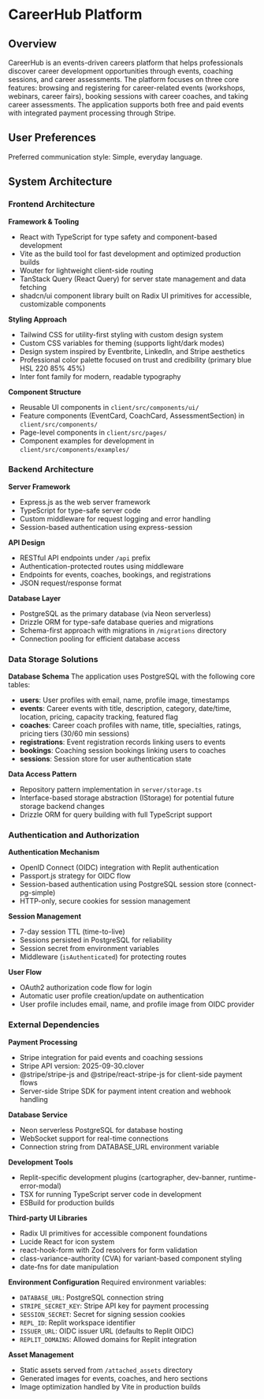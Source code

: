 # CareerHub Platform

## Overview

CareerHub is an events-driven careers platform that helps professionals discover career development opportunities through events, coaching sessions, and career assessments. The platform focuses on three core features: browsing and registering for career-related events (workshops, webinars, career fairs), booking sessions with career coaches, and taking career assessments. The application supports both free and paid events with integrated payment processing through Stripe.

## User Preferences

Preferred communication style: Simple, everyday language.

## System Architecture

### Frontend Architecture

**Framework & Tooling**
- React with TypeScript for type safety and component-based development
- Vite as the build tool for fast development and optimized production builds
- Wouter for lightweight client-side routing
- TanStack Query (React Query) for server state management and data fetching
- shadcn/ui component library built on Radix UI primitives for accessible, customizable components

**Styling Approach**
- Tailwind CSS for utility-first styling with custom design system
- Custom CSS variables for theming (supports light/dark modes)
- Design system inspired by Eventbrite, LinkedIn, and Stripe aesthetics
- Professional color palette focused on trust and credibility (primary blue HSL 220 85% 45%)
- Inter font family for modern, readable typography

**Component Structure**
- Reusable UI components in `client/src/components/ui/`
- Feature components (EventCard, CoachCard, AssessmentSection) in `client/src/components/`
- Page-level components in `client/src/pages/`
- Component examples for development in `client/src/components/examples/`

### Backend Architecture

**Server Framework**
- Express.js as the web server framework
- TypeScript for type-safe server code
- Custom middleware for request logging and error handling
- Session-based authentication using express-session

**API Design**
- RESTful API endpoints under `/api` prefix
- Authentication-protected routes using middleware
- Endpoints for events, coaches, bookings, and registrations
- JSON request/response format

**Database Layer**
- PostgreSQL as the primary database (via Neon serverless)
- Drizzle ORM for type-safe database queries and migrations
- Schema-first approach with migrations in `/migrations` directory
- Connection pooling for efficient database access

### Data Storage Solutions

**Database Schema**
The application uses PostgreSQL with the following core tables:

- **users**: User profiles with email, name, profile image, timestamps
- **events**: Career events with title, description, category, date/time, location, pricing, capacity tracking, featured flag
- **coaches**: Career coach profiles with name, title, specialties, ratings, pricing tiers (30/60 min sessions)
- **registrations**: Event registration records linking users to events
- **bookings**: Coaching session bookings linking users to coaches
- **sessions**: Session store for user authentication state

**Data Access Pattern**
- Repository pattern implementation in `server/storage.ts`
- Interface-based storage abstraction (IStorage) for potential future storage backend changes
- Drizzle ORM for query building with full TypeScript support

### Authentication and Authorization

**Authentication Mechanism**
- OpenID Connect (OIDC) integration with Replit authentication
- Passport.js strategy for OIDC flow
- Session-based authentication using PostgreSQL session store (connect-pg-simple)
- HTTP-only, secure cookies for session management

**Session Management**
- 7-day session TTL (time-to-live)
- Sessions persisted in PostgreSQL for reliability
- Session secret from environment variables
- Middleware (`isAuthenticated`) for protecting routes

**User Flow**
- OAuth2 authorization code flow for login
- Automatic user profile creation/update on authentication
- User profile includes email, name, and profile image from OIDC provider

### External Dependencies

**Payment Processing**
- Stripe integration for paid events and coaching sessions
- Stripe API version: 2025-09-30.clover
- @stripe/stripe-js and @stripe/react-stripe-js for client-side payment flows
- Server-side Stripe SDK for payment intent creation and webhook handling

**Database Service**
- Neon serverless PostgreSQL for database hosting
- WebSocket support for real-time connections
- Connection string from DATABASE_URL environment variable

**Development Tools**
- Replit-specific development plugins (cartographer, dev-banner, runtime-error-modal)
- TSX for running TypeScript server code in development
- ESBuild for production builds

**Third-party UI Libraries**
- Radix UI primitives for accessible component foundations
- Lucide React for icon system
- react-hook-form with Zod resolvers for form validation
- class-variance-authority (CVA) for variant-based component styling
- date-fns for date manipulation

**Environment Configuration**
Required environment variables:
- `DATABASE_URL`: PostgreSQL connection string
- `STRIPE_SECRET_KEY`: Stripe API key for payment processing
- `SESSION_SECRET`: Secret for signing session cookies
- `REPL_ID`: Replit workspace identifier
- `ISSUER_URL`: OIDC issuer URL (defaults to Replit OIDC)
- `REPLIT_DOMAINS`: Allowed domains for Replit integration

**Asset Management**
- Static assets served from `/attached_assets` directory
- Generated images for events, coaches, and hero sections
- Image optimization handled by Vite in production builds